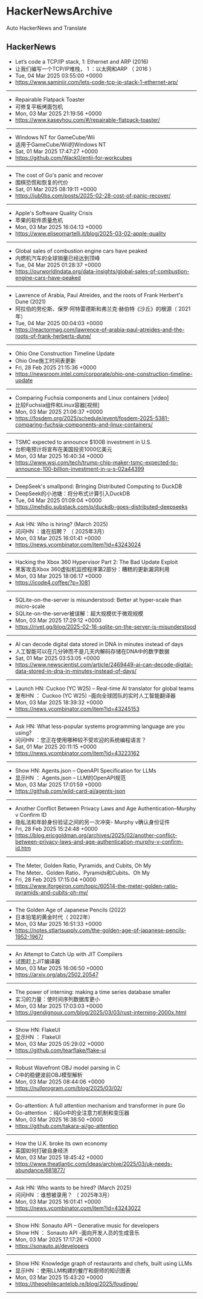 # HackerNewsArchive
Auto HackerNews and Translate

## HackerNews
* Let’s code a TCP/IP stack, 1: Ethernet and ARP (2016)
* 让我们编写一个TCP/IP堆栈， 1 ：以太网和ARP （ 2016 ）
* Tue, 04 Mar 2025 03:55:00 +0000
* https://www.saminiir.com/lets-code-tcp-ip-stack-1-ethernet-arp/
----
* Repairable Flatpack Toaster
* 可修复平板烤面包机
* Mon, 03 Mar 2025 21:19:56 +0000
* https://www.kaseyhou.com/#/repairable-flatpack-toaster/
----
* Windows NT for GameCube/Wii
* 适用于GameCube/Wii的Windows NT
* Sat, 01 Mar 2025 17:47:27 +0000
* https://github.com/Wack0/entii-for-workcubes
----
* The cost of Go's panic and recover
* 围棋恐慌和恢复的代价
* Sat, 01 Mar 2025 08:19:11 +0000
* https://jub0bs.com/posts/2025-02-28-cost-of-panic-recover/
----
* Apple's Software Quality Crisis
* 苹果的软件质量危机
* Mon, 03 Mar 2025 16:04:13 +0000
* https://www.eliseomartelli.it/blog/2025-03-02-apple-quality
----
* Global sales of combustion engine cars have peaked
* 内燃机汽车的全球销量已经达到顶峰
* Tue, 04 Mar 2025 01:28:37 +0000
* https://ourworldindata.org/data-insights/global-sales-of-combustion-engine-cars-have-peaked
----
* Lawrence of Arabia, Paul Atreides, and the roots of Frank Herbert's Dune (2021)
* 阿拉伯的劳伦斯、保罗·阿特雷德斯和弗兰克·赫伯特《沙丘》的根源（ 2021年）
* Tue, 04 Mar 2025 00:04:03 +0000
* https://reactormag.com/lawrence-of-arabia-paul-atreides-and-the-roots-of-frank-herberts-dune/
----
* Ohio One Construction Timeline Update
* Ohio One施工时间表更新
* Fri, 28 Feb 2025 21:15:36 +0000
* https://newsroom.intel.com/corporate/ohio-one-construction-timeline-update
----
* Comparing Fuchsia components and Linux containers [video]
* 比较Fuchsia组件和Linux容器[视频]
* Mon, 03 Mar 2025 21:06:37 +0000
* https://fosdem.org/2025/schedule/event/fosdem-2025-5381-comparing-fuchsia-components-and-linux-containers/
----
* TSMC expected to announce $100B investment in U.S.
* 台积电预计将宣布在美国投资1000亿美元
* Mon, 03 Mar 2025 16:40:34 +0000
* https://www.wsj.com/tech/trump-chip-maker-tsmc-expected-to-announce-100-billion-investment-in-u-s-02a44399
----
* DeepSeek's smallpond: Bringing Distributed Computing to DuckDB
* DeepSeek的小池塘：将分布式计算引入DuckDB
* Tue, 04 Mar 2025 01:09:04 +0000
* https://mehdio.substack.com/p/duckdb-goes-distributed-deepseeks
----
* Ask HN: Who is hiring? (March 2025)
* 问问HN ：谁在招聘？ （ 2025年3月）
* Mon, 03 Mar 2025 16:01:41 +0000
* https://news.ycombinator.com/item?id=43243024
----
* Hacking the Xbox 360 Hypervisor Part 2: The Bad Update Exploit
* 黑客攻击Xbox 360虚拟机监控程序第2部分：糟糕的更新漏洞利用
* Mon, 03 Mar 2025 18:06:17 +0000
* https://icode4.coffee/?p=1081
----
* SQLite-on-the-server is misunderstood: Better at hyper-scale than micro-scale
* SQLite-on-the-server被误解：超大规模优于微观规模
* Mon, 03 Mar 2025 17:29:12 +0000
* https://rivet.gg/blog/2025-02-16-sqlite-on-the-server-is-misunderstood
----
* AI can decode digital data stored in DNA in minutes instead of days
* 人工智能可以在几分钟而不是几天内解码存储在DNA中的数字数据
* Sat, 01 Mar 2025 03:53:05 +0000
* https://www.newscientist.com/article/2469449-ai-can-decode-digital-data-stored-in-dna-in-minutes-instead-of-days/
----
* Launch HN: Cuckoo (YC W25) – Real-time AI translator for global teams
* 发布HN ： Cuckoo (YC W25) –面向全球团队的实时人工智能翻译器
* Mon, 03 Mar 2025 18:39:32 +0000
* https://news.ycombinator.com/item?id=43245153
----
* Ask HN: What less-popular systems programming language are you using?
* 问问HN ：您正在使用哪种较不受欢迎的系统编程语言？
* Sat, 01 Mar 2025 20:11:15 +0000
* https://news.ycombinator.com/item?id=43223162
----
* Show HN: Agents.json – OpenAPI Specification for LLMs
* 显示HN ： Agents.json – LLM的OpenAPI规范
* Mon, 03 Mar 2025 17:01:59 +0000
* https://github.com/wild-card-ai/agents-json
----
* Another Conflict Between Privacy Laws and Age Authentication–Murphy v Confirm ID
* 隐私法和年龄身份验证之间的另一次冲突- Murphy v确认身份证件
* Fri, 28 Feb 2025 15:24:48 +0000
* https://blog.ericgoldman.org/archives/2025/02/another-conflict-between-privacy-laws-and-age-authentication-murphy-v-confirm-id.htm
----
* The Meter, Golden Ratio, Pyramids, and Cubits, Oh My
* The Meter、Golden Ratio、Pyramids和Cubits、Oh My
* Fri, 28 Feb 2025 17:15:04 +0000
* https://www.iforgeiron.com/topic/60514-the-meter-golden-ratio-pyramids-and-cubits-oh-my/
----
* The Golden Age of Japanese Pencils (2022)
* 日本铅笔的黄金时代（ 2022年）
* Mon, 03 Mar 2025 16:51:33 +0000
* https://notes.stlartsupply.com/the-golden-age-of-japanese-pencils-1952-1967/
----
* An Attempt to Catch Up with JIT Compilers
* 试图赶上JIT编译器
* Mon, 03 Mar 2025 16:06:50 +0000
* https://arxiv.org/abs/2502.20547
----
* The power of interning: making a time series database smaller
* 实习的力量：使时间序列数据库更小
* Mon, 03 Mar 2025 17:03:03 +0000
* https://gendignoux.com/blog/2025/03/03/rust-interning-2000x.html
----
* Show HN: FlakeUI
* 显示HN ： FlakeUI
* Mon, 03 Mar 2025 05:29:02 +0000
* https://github.com/tearflake/flake-ui
----
* Robust Wavefront OBJ model parsing in C
* C中的稳健波前OBJ模型解析
* Mon, 03 Mar 2025 08:44:06 +0000
* https://nullprogram.com/blog/2025/03/02/
----
* Go-attention: A full attention mechanism and transformer in pure Go
* Go-attention ：纯Go中的全注意力机制和变压器
* Mon, 03 Mar 2025 16:38:50 +0000
* https://github.com/takara-ai/go-attention
----
* How the U.K. broke its own economy
* 英国如何打破自身经济
* Mon, 03 Mar 2025 18:45:42 +0000
* https://www.theatlantic.com/ideas/archive/2025/03/uk-needs-abundance/681877/
----
* Ask HN: Who wants to be hired? (March 2025)
* 问问HN ：谁想被录用？ （ 2025年3月）
* Mon, 03 Mar 2025 16:01:41 +0000
* https://news.ycombinator.com/item?id=43243022
----
* Show HN: Sonauto API – Generative music for developers
* Show HN ： Sonauto API -面向开发人员的生成音乐
* Mon, 03 Mar 2025 17:17:26 +0000
* https://sonauto.ai/developers
----
* Show HN: Knowledge graph of restaurants and chefs, built using LLMs
* 显示HN ：使用LLM构建的餐厅和厨师的知识图表
* Mon, 03 Mar 2025 15:43:20 +0000
* https://theophilecantelob.re/blog/2025/foudinge/
----

